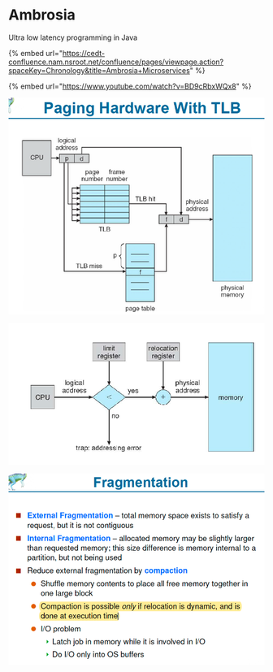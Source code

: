 # Ambrosia

Ultra low latency programming in Java 

{% embed url="https://cedt-confluence.nam.nsroot.net/confluence/pages/viewpage.action?spaceKey=Chronology&title=Ambrosia+Microservices" %}

{% embed url="https://www.youtube.com/watch?v=BD9cRbxWQx8" %}





![](../.gitbook/assets/image%20%2885%29.png)

![](../.gitbook/assets/image%20%28138%29.png)

![](../.gitbook/assets/image%20%28127%29.png)



